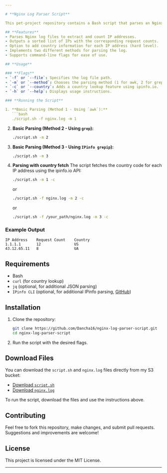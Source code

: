 ```yaml
---

# **Nginx Log Parser Script**

This pet-project repository contains a Bash script that parses an Nginx log file (`nginx.log`) and generates a report of IP addresses, the number of requests from each IP, and optionally, the country associated with each IP address.

## **Features**
- Parses Nginx log files to extract and count IP addresses.
- Outputs a sorted list of IPs with the corresponding request counts.
- Option to add country information for each IP address (hard level).
- Implements two different methods for parsing the log.
- Supports command-line flags for ease of use.

## **Usage**

### **Flags**
- `-f` or `--file`: Specifies the log file path.
- `-m` or `--method`: Chooses the parsing method (1 for awk, 2 for grep + cut, 3 for IPinfo grepip).
- `-c` or `--country`: Adds a country lookup feature using ipinfo.io.
- `-h` or `--help`: Displays usage instructions.

### **Running the Script**

1. **Basic Parsing (Method 1 - Using `awk`):**
   ```bash
   ./script.sh -f nginx.log -m 1
   ```

2. **Basic Parsing (Method 2 - Using `grep`):**
    ```bash
   ./script.sh -m 2
   ```

3. **Basic Parsing (Method 3 - Using `IPinfo grepip`):**
   ```bash
   ./script.sh -m 3
   ```
4. **Parsing with country fetch**
   The script fetches the country code for each IP address using the ipinfo.io API:
   ```bash 
   ./script.sh -m 1 -c 
   ```
   or 

   ```bash
   ./script.sh -f nginx.log -m 2 -c
   ```
   or 

   ```bash
   ./script.sh -f /your_path/nginx.log -m 3 -c
   ```

### **Example Output**
```
IP Address    Request Count    Country
1.1.1.1       12               US
43.12.65.11   8                UA
```

## **Requirements**
- Bash
- `curl` (for country lookup)
- `jq` (optional, for additional JSON parsing)
- `IPinfo CLI` (optional, for additional IPinfo parsing, [GitHub](https://github.com/ipinfo/cli))

## **Installation**

1. Clone the repository:
   ```bash
   git clone https://github.com/Dancha16/nginx-log-parser-script.git
   cd nginx-log-parser-script
   ```

2. Run the script with the desired flags.

## **Download Files**

You can download the `script.sh` and `nginx.log` files directly from my S3 bucket:

- [Download `script.sh`](https://nginx-log-parser-script.s3.eu-north-1.amazonaws.com/script.sh)
- [Download `nginx.log`](https://nginx-log-parser-script.s3.eu-north-1.amazonaws.com/nginx.log)

To run the script, download the files and use the instructions above.

## **Contributing**
Feel free to fork this repository, make changes, and submit pull requests. Suggestions and improvements are welcome!

## **License**
This project is licensed under the MIT License.

---
```


